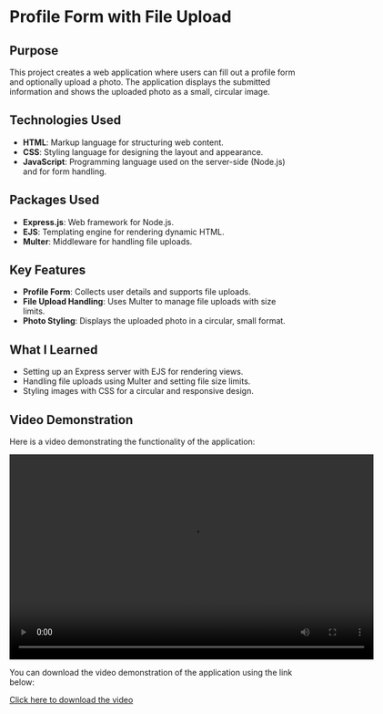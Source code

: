 # Profile Form with File Upload

## Purpose

This project creates a web application where users can fill out a profile form and optionally upload a photo. The application displays the submitted information and shows the uploaded photo as a small, circular image.

## Technologies Used

- **HTML**: Markup language for structuring web content.
- **CSS**: Styling language for designing the layout and appearance.
- **JavaScript**: Programming language used on the server-side (Node.js) and for form handling.

## Packages Used

- **Express.js**: Web framework for Node.js.
- **EJS**: Templating engine for rendering dynamic HTML.
- **Multer**: Middleware for handling file uploads.

## Key Features

- **Profile Form**: Collects user details and supports file uploads.
- **File Upload Handling**: Uses Multer to manage file uploads with size limits.
- **Photo Styling**: Displays the uploaded photo in a circular, small format.

## What I Learned

- Setting up an Express server with EJS for rendering views.
- Handling file uploads using Multer and setting file size limits.
- Styling images with CSS for a circular and responsive design.

## Video Demonstration

Here is a video demonstrating the functionality of the application:

<video width="640" height="360" controls>
  <source src="public/video/demo.mp4" type="video/mp4">
  Your browser does not support the video tag.
</video>

You can download the video demonstration of the application using the link below:

[Click here to download the video](public/video/demo.mp4)

